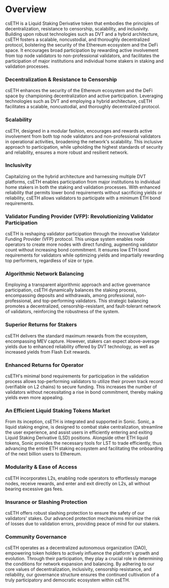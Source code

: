 # Overview

csETH is a Liquid Staking Derivative token that embodies the principles of decentralization, resistance to censorship, scalability, and inclusivity. Building upon robust technologies such as DVT and a hybrid architecture, csETH fosters a scalable, noncustodial, and thoroughly decentralized protocol, bolstering the security of the Ethereum ecosystem and the DeFi space. It encourages broad participation by rewarding active involvement from top node validators to non-professional validators, and facilitates the participation of major institutions and individual home stakers in staking and validation processes.

### Decentralization & Resistance to Censorship

csETH enhances the security of the Ethereum ecosystem and the DeFi space by championing decentralization and active participation. Leveraging technologies such as DVT and employing a hybrid architecture, csETH facilitates a scalable, noncustodial, and thoroughly decentralized protocol.

### Scalability

csETH, designed in a modular fashion, encourages and rewards active involvement from both top node validators and non-professional validators in operational activities, broadening the network's scalability. This inclusive approach to participation, while upholding the highest standards of security and reliability, ensures a more robust and resilient network.

### Inclusivity

Capitalizing on the hybrid architecture and harnessing multiple DVT platforms, csETH enables participation from major institutions to individual home stakers in both the staking and validation processes. With enhanced reliability that permits lower bond requirements without sacrificing yields or reliability, csETH allows validators to participate with a minimum ETH bond requirements.

### Validator Funding Provider (VFP): Revolutionizing Validator Participation
csETH is reshaping validator participation through the innovative Validator Funding Provider (VFP) protocol. This unique system enables node operators to create more nodes with direct funding, augmenting validator count without increasing bond commitment. It ensures low ETH bond requirements for validators while optimizing yields and impartially rewarding top performers, regardless of size or type.

### Algorithmic Network Balancing

Employing a transparent algorithmic approach and active governance participation, csETH dynamically balances the staking process, encompassing deposits and withdrawals, among professional, non-professional, and top-performing validators. This strategic balancing promotes a decentralized, censorship-resistant, and fault-tolerant network of validators, reinforcing the robustness of the system.

### Superior Returns for Stakers

csETH delivers the standard maximum rewards from the ecosystem, encompassing MEV capture. However, stakers can expect above-average yields due to enhanced reliability offered by DVT technology, as well as increased yields from Flash Exit rewards.

### Enhanced Returns for Operator

csETH's minimal bond requirements for participation in the validation process allows top-performing validators to utilize their proven track record (verifiable on L2 chains) to secure funding. This increases the number of validators without necessitating a rise in bond commitment, thereby making yields even more appealing.

### An Efficient Liquid Staking Tokens Market

From its inception, csETH is integrated and supported in Sonic. Sonic, a liquid staking engine, is designed to combat stake centralization, streamline the user experience, and assist users in efficiently entering and exiting Liquid Staking Derivative (LSD) positions. Alongside other ETH liquid tokens, Sonic provides the necessary tools for LST to trade efficiently, thus advancing the entire ETH staking ecosystem and facilitating the onboarding of the next billion users to Ethereum.

### Modularity & Ease of Access

csETH incorporates L2s, enabling node operators to effortlessly manage nodes, receive rewards, and enter and exit directly on L2s, all without bearing excessive gas fees.

### Insurance or Slashing Protection

csETH offers robust slashing protection to ensure the safety of our validators' stakes. Our advanced protection mechanisms minimize the risk of losses due to validation errors, providing peace of mind for our stakers.

### Community Governance

csETH operates as a decentralized autonomous organization (DAO), empowering token holders to actively influence the platform's growth and evolution. Through their participation, they play a crucial role in determining the conditions for network expansion and balancing. By adhering to our core values of decentralization, inclusivity, censorship resistance, and reliability, our governance structure ensures the continued cultivation of a truly participatory and democratic ecosystem within csETH.